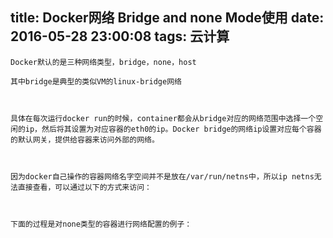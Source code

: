 title: Docker网络 Bridge and none Mode使用
date: 2016-05-28 23:00:08
tags: 云计算
---


	Docker默认的是三种网络类型，bridge，none，host

	其中bridge是典型的类似VM的linux-bridge网络

	

	具体在每次运行docker run的时候，container都会从bridge对应的网络范围中选择一个空闲的ip，然后将其设置为对应容器的eth0的ip。Docker bridge的网络ip设置对应每个容器的默认网关，提供给容器来访问外部的网络。

	

	因为docker自己操作的容器网络名字空间并不是放在/var/run/netns中，所以ip netns无法直接查看，可以通过以下的方式来访问：

	

	下面的过程是对none类型的容器进行网络配置的例子：


